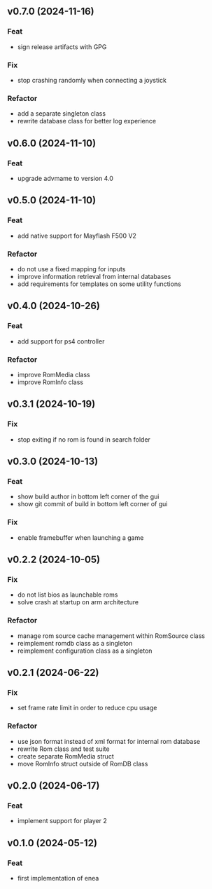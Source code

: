 ## v0.7.0 (2024-11-16)

### Feat

- sign release artifacts with GPG

### Fix

- stop crashing randomly when connecting a joystick

### Refactor

- add a separate singleton class
- rewrite database class for better log experience

## v0.6.0 (2024-11-10)

### Feat

- upgrade advmame to version 4.0

## v0.5.0 (2024-11-10)

### Feat

- add native support for Mayflash F500 V2

### Refactor

- do not use a fixed mapping for inputs
- improve information retrieval from internal databases
- add requirements for templates on some utility functions

## v0.4.0 (2024-10-26)

### Feat

- add support for ps4 controller

### Refactor

- improve RomMedia class
- improve RomInfo class

## v0.3.1 (2024-10-19)

### Fix

- stop exiting if no rom is found in search folder

## v0.3.0 (2024-10-13)

### Feat

- show build author in bottom left corner of the gui
- show git commit of build in bottom left corner of gui

### Fix

- enable framebuffer when launching a game

## v0.2.2 (2024-10-05)

### Fix

- do not list bios as launchable roms
- solve crash at startup on arm architecture

### Refactor

- manage rom source cache management within RomSource class
- reimplement romdb class as a singleton
- reimplement configuration class as a singleton

## v0.2.1 (2024-06-22)

### Fix

- set frame rate limit in order to reduce cpu usage

### Refactor

- use json format instead of xml format for internal rom database
- rewrite Rom class and test suite
- create separate RomMedia struct
- move RomInfo struct outside of RomDB class

## v0.2.0 (2024-06-17)

### Feat

- implement support for player 2

## v0.1.0 (2024-05-12)

### Feat

- first implementation of enea
